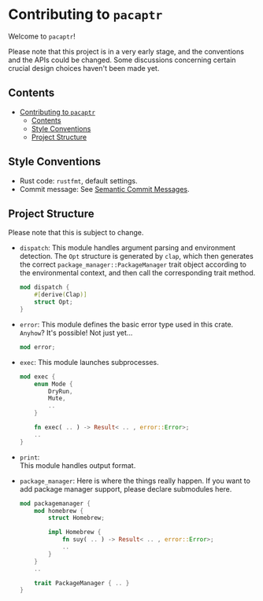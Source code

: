 # Contributing to `pacaptr`

Welcome to `pacaptr`!

Please note that this project is in a very early stage, and the conventions and the APIs could be changed. Some discussions concerning certain crucial design choices haven't been made yet.

## Contents

- [Contributing to `pacaptr`](#contributing-to-pacaptr)
  - [Contents](#contents)
  - [Style Conventions](#style-conventions)
  - [Project Structure](#project-structure)

## Style Conventions

- Rust code: `rustfmt`, default settings.
- Commit message: See [Semantic Commit Messages](https://gist.github.com/joshbuchea/6f47e86d2510bce28f8e7f42ae84c716).

## Project Structure

Please note that this is subject to change.

- `dispatch`:
  This module handles argument parsing and environment detection. The `Opt` structure is generated by `clap`,
  which then generates the correct `package_manager::PackageManager` trait object according to the environmental context,
  and then call the corresponding trait method.

    ```rust
    mod dispatch {
        #[derive(Clap)]
        struct Opt;
    }
    ```

- `error`:
  This module defines the basic error type used in this crate. `Anyhow`? It's possible! Not just yet...

    ```rust
    mod error;
    ```

- `exec`:
  This module launches subprocesses.
  
    ```rust
    mod exec {
        enum Mode {
            DryRun,
            Mute,
            ..
        }

        fn exec( .. ) -> Result< .. , error::Error>;
        ..
    }
    ```

- `print`:  
  This module handles output format.

- `package_manager`:
  Here is where the things really happen. If you want to add package manager support, please declare submodules here.

    ```rust
    mod packagemanager {
        mod homebrew {
            struct Homebrew;

            impl Homebrew {
                fn suy( .. ) -> Result< .. , error::Error>;
                ..
            }
        }
        ..

        trait PackageManager { .. }
    }
    ```
